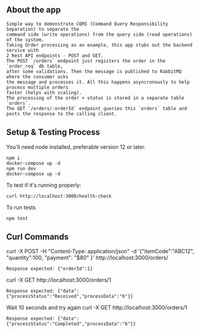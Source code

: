 ## About the app
```
Simple way to demonstrate CQRS (Command Query Responsibility Separation) to separate the 
command side (write operations) from the query side (read operations) of the system.
Taking Order processing as an example, this app stubs out the backend service with
2 Rest API endpoints - POST and GET.
The POST `/orders` endpoint just registers the order in the `order_req` db table, 
after some validations. Then the message is published to RabbitMQ where the consumer acks 
the message and processes it. All this happens asyncronously to help process multiple orders 
faster (helps with scaling).
The processing of the order + status is stored in a separate table `orders`.
The GET `/orders/:orderId` endpoint queries this `orders` table and posts the response to the calling client.
```

## Setup & Testing Process

You'll need node installed, preferable version 12 or later.

```
npm i
docker-compose up -d
npm run dev
docker-compose up -d
```
To test if it's running properly:
```
curl http://localhost:3000/health-check
```
To run tests
```
npm test
```
## Curl Commands
curl -X POST -H "Content-Type: application/json" -d '{"itemCode":"ABC12", "quantity":100, "payment": "$80" }'  http://localhost:3000/orders/

```
Response expected: {"orderId":1}
```

curl -X GET http://localhost:3000/orders/1

```
Response expected: {"data":{"processStatus":"Received","processData":"6"}}
```

Wait 10 seconds and try again curl -X GET http://localhost:3000/orders/1

```
Response expected: {"data":{"processStatus":"Completed","processData":"6"}}
```